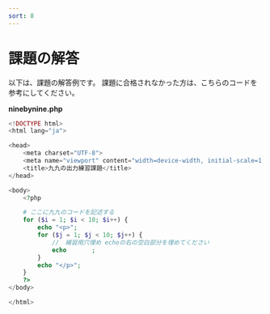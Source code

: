 ```yaml
---
sort: 8
---
```


# 課題の解答

以下は、課題の解答例です。
課題に合格されなかった方は、こちらのコードを参考にしてください。

**ninebynine.php**

```php
<!DOCTYPE html>
<html lang="ja">

<head>
    <meta charset="UTF-8">
    <meta name="viewport" content="width=device-width, initial-scale=1.0">
    <title>九九の出力練習課題</title>
</head>

<body>
    <?php

    # ここに九九のコードを記述する
    for ($i = 1; $i < 10; $i++) {
        echo "<p>";
        for ($j = 1; $j < 10; $j++) {
            //　補習用穴埋め echoの右の空白部分を埋めてください
            echo       ;
        }
        echo "</p>";
    }
    ?>
</body>

</html>
```
